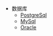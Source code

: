 - 数据库
  - [PostgreSql](document/database/PostgreSql.md)
  - [MySql](document/database/MySql.md)
  - [Oracle](document/database/Oracle.md)
  

